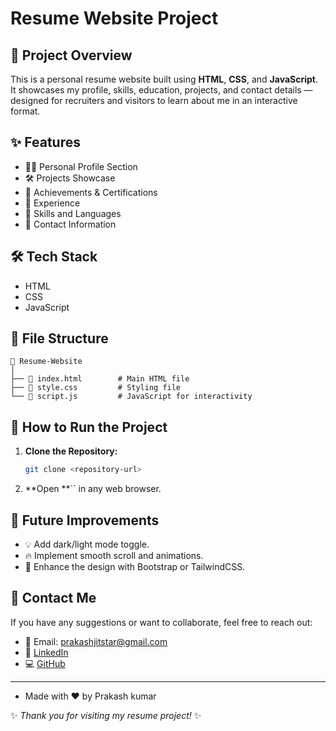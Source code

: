 # Resume Website Project

## 📌 Project Overview

This is a personal resume website built using **HTML**, **CSS**, and **JavaScript**. It showcases my profile, skills, education, projects, and contact details — designed for recruiters and visitors to learn about me in an interactive format.

## ✨ Features

- 🧑‍💼 Personal Profile Section
- 🛠️ Projects Showcase
- 🏅 Achievements & Certifications
- 💼 Experience
- 🌟 Skills and Languages
- 📩 Contact Information

## 🛠️ Tech Stack

- HTML
- CSS
- JavaScript

## 📂 File Structure

```
📁 Resume-Website
│
├── 📄 index.html        # Main HTML file
├── 🎯 style.css         # Styling file
└── 🔧 script.js         # JavaScript for interactivity
```

## 🚀 How to Run the Project

1. **Clone the Repository:**
   ```bash
   git clone <repository-url>
   ```
2. **Open **`` in any web browser.

## 🎯 Future Improvements

- 💡 Add dark/light mode toggle.
- 🔥 Implement smooth scroll and animations.
- 🌟 Enhance the design with Bootstrap or TailwindCSS.

## 📧 Contact Me

If you have any suggestions or want to collaborate, feel free to reach out:

- 📧 Email: [prakashjitstar@gmail.com](mailto\:prakashjitstar@gmail.com)
- 🔗 [LinkedIn](https://linkedin.com)
- 💻 [GitHub](https://github.com)

---
 - Made with ❤️ by Prakash kumar

✨ *Thank you for visiting my resume project!* ✨

